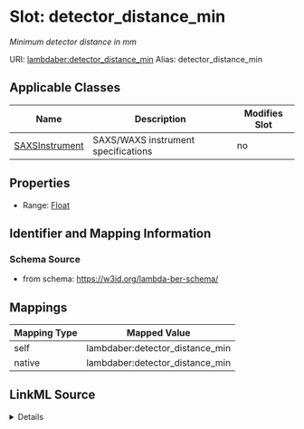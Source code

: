 

# Slot: detector_distance_min 


_Minimum detector distance in mm_





URI: [lambdaber:detector_distance_min](https://w3id.org/lambda-ber-schema/detector_distance_min)
Alias: detector_distance_min

<!-- no inheritance hierarchy -->





## Applicable Classes

| Name | Description | Modifies Slot |
| --- | --- | --- |
| [SAXSInstrument](SAXSInstrument.md) | SAXS/WAXS instrument specifications |  no  |






## Properties

* Range: [Float](Float.md)




## Identifier and Mapping Information






### Schema Source


* from schema: https://w3id.org/lambda-ber-schema/




## Mappings

| Mapping Type | Mapped Value |
| ---  | ---  |
| self | lambdaber:detector_distance_min |
| native | lambdaber:detector_distance_min |




## LinkML Source

<details>
```yaml
name: detector_distance_min
description: Minimum detector distance in mm
from_schema: https://w3id.org/lambda-ber-schema/
rank: 1000
alias: detector_distance_min
owner: SAXSInstrument
domain_of:
- SAXSInstrument
range: float

```
</details>